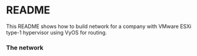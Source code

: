# README #

This README shows how to build network for a company with VMware ESXi type-1 hypervisor using VyOS for routing.

### The network ###
